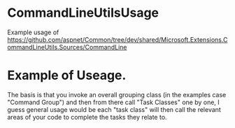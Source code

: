 # CommandLineUtilsUsage
Example usage of https://github.com/aspnet/Common/tree/dev/shared/Microsoft.Extensions.CommandLineUtils.Sources/CommandLine

# Example of Useage.
The basis is that you invoke an overall grouping class (in the examples case "Command Group") and then from there call "Task Classes" one by one, I guess general usage would be each "task class" will then call the relevant areas of your code to complete the tasks they relate to.

